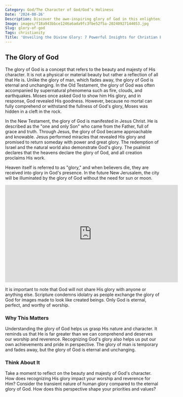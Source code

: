 ```yaml
---
Category: God/The Character of God/God’s Holiness
Date: '2024-08-26'
Description: Discover the awe-inspiring glory of God in this enlightening article that delves into the magnificence of divine presence and power. Explore the profound beauty and majesty of God's glory.
Image: images/f18a943bbce1246a6ada9fc3fbe52f5a-20240927144053.jpg
Slug: glory-of-god
Tags: christianity
Title: 'Unveiling the Divine Glory: 7 Powerful Insights for Christian Believers'
---
```


## The Glory of God

The glory of God is a concept that refers to the beauty and majesty of His character. It is not a physical or material beauty but rather a reflection of all that He is. Unlike the glory of man, which fades away, the glory of God is eternal and unchanging. In the Old Testament, the glory of God was often accompanied by supernatural phenomena such as fire, clouds, and earthquakes. Moses once asked God to show him His glory, and in response, God revealed His goodness. However, because no mortal can fully comprehend or withstand the fullness of God's glory, Moses was hidden in a cleft in the rock.

In the New Testament, the glory of God is manifested in Jesus Christ. He is described as the "one and only Son" who came from the Father, full of grace and truth. Through Jesus, the glory of God became approachable and knowable. Jesus performed miracles that revealed His glory and promised to return someday with power and great glory. The redemption of Israel and the natural world also demonstrate God's glory. The psalmist declares that the heavens declare the glory of God, and all creation proclaims His work.

Heaven itself is referred to as "glory," and when believers die, they are received into glory in God's presence. In the future New Jerusalem, the city will be illuminated by the glory of God without the need for sun or moon.


<iframe width="560" height="315" src="https://www.youtube.com/embed/7zL9BfEcUdc" frameborder="0" allow="autoplay; encrypted-media" allowfullscreen></iframe>


It is important to note that God will not share His glory with anyone or anything else. Scripture condemns idolatry as people exchange the glory of God for images made to look like created beings. Only God is eternal, perfect, and worthy of worship.

### Why This Matters

Understanding the glory of God helps us grasp His nature and character. It reminds us that He is far greater than we can comprehend and deserves our worship and reverence. Recognizing God's glory also helps us put our own achievements and pride in perspective. The glory of man is temporary and fades away, but the glory of God is eternal and unchanging.

### Think About It

Take a moment to reflect on the beauty and majesty of God's character. How does recognizing His glory impact your worship and reverence for Him? Consider the transient nature of human glory compared to the eternal glory of God. How does this perspective shape your priorities and values?